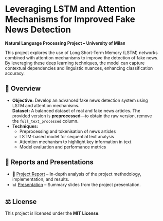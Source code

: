 # Leveraging LSTM and Attention Mechanisms for Improved Fake News Detection  

**Natural Language Processing Project – University of Milan**  

This project explores the use of Long Short-Term Memory (LSTM) networks combined with attention mechanisms to improve the detection of fake news. By leveraging these deep learning techniques, the model can capture contextual dependencies and linguistic nuances, enhancing classification accuracy.  

## 📌 Overview  

- **Objective:** Develop an advanced fake news detection system using LSTM and attention mechanisms.  
**Dataset:** A balanced dataset of real and fake news articles. The provided version is **preprocessed**—to obtain the raw version, remove the `full_text_processed` column.  
- **Techniques:**  
  - Preprocessing and tokenisation of news articles  
  - LSTM-based model for sequential text analysis  
  - Attention mechanism to highlight key information in text  
  - Model evaluation and performance metrics  

## 📂 Reports and Presentations  

- 📄 [Project Report](report/Leveraging_LSTM_and_Attention_Mechanisms_for_Improved_Fake_News_Detection.pdf) – In-depth analysis of the project methodology, implementation, and results.  
- 📊 [Presentation](report/presentation.pdf) – Summary slides from the project presentation.  

## ⚖️ License  

This project is licensed under the **MIT License**.  
